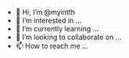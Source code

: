 - 👋 Hi, I’m @myintth
- 👀 I’m interested in ...
- 🌱 I’m currently learning ...
- 💞️ I’m looking to collaborate on ...
- 📫 How to reach me ...

<!---
myintth/myintth is a ✨ special ✨ repository because its `README.md` (this file) appears on your GitHub profile.
You can click the Preview link to take a look at your changes.
--->
